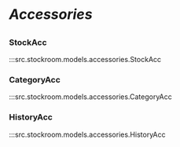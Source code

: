 # ***Accessories***

##

### StockAcc
:::src.stockroom.models.accessories.StockAcc

### CategoryAcc
:::src.stockroom.models.accessories.CategoryAcc

### HistoryAcc
:::src.stockroom.models.accessories.HistoryAcc
